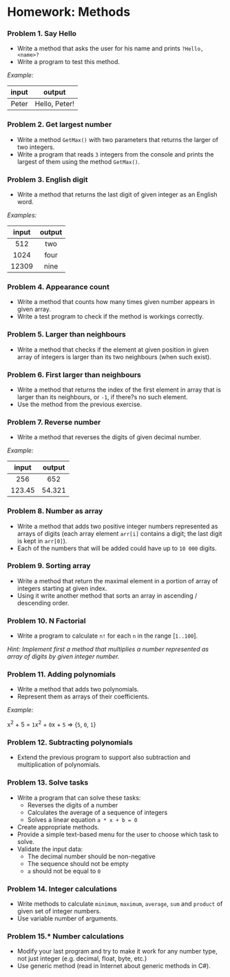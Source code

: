 Homework: Methods
=================

### Problem 1. Say Hello
*	Write a method that asks the user for his name and prints `?Hello, <name>?`
*	Write a program to test this method.

_Example:_

| input |     output    |
|:-----:|:-------------:|
| Peter | Hello, Peter! |

### Problem 2. Get largest number
*	Write a method `GetMax()` with two parameters that returns the larger of two integers.
*	Write a program that reads `3` integers from the console and prints the largest of them using the method `GetMax()`.

### Problem 3. English digit
*	Write a method that returns the last digit of given integer as an English word.

_Examples:_

| input | output |
|:-----:|:------:|
| 512   | two    |
| 1024  | four   |
| 12309 | nine   |

### Problem 4.  Appearance count
*	Write a method that counts how many times given number appears in given array.
*	Write a test program to check if the method is workings correctly.

### Problem 5. Larger than neighbours
*	Write a method that checks if the element at given position in given array of integers is larger than its two neighbours (when such exist).

### Problem 6. First larger than neighbours
*	Write a method that returns the index of the first element in array that is larger than its neighbours, or `-1`, if there?s no such element.
*	Use the method from the previous exercise.

### Problem 7. Reverse number
*	Write a method that reverses the digits of given decimal number.

_Example:_

| input  | output |
|:------:|:------:|
| 256    | 652    |
| 123.45 | 54.321 |

### Problem 8. Number as array
*	Write a method that adds two positive integer numbers represented as arrays of digits (each array element `arr[i]` contains a digit; the last digit is kept in `arr[0]`).
*	Each of the numbers that will be added could have up to `10 000` digits.

### Problem 9. Sorting array
*	Write a method that return the maximal element in a portion of array of integers starting at given index.
*	Using it write another method that sorts an array in ascending / descending order.

### Problem 10. N Factorial
*	Write a program to calculate `n!` for each `n` in the range [`1..100`].

_Hint: Implement first a method that multiplies a number represented as array of digits by given integer number._

### Problem 11. Adding polynomials
*	Write a method that adds two polynomials.
*	Represent them as arrays of their coefficients.

_Example:_

x<sup>2</sup> + 5 = `1`x<sup>2</sup> + `0`x + `5`	=>	{`5`, `0`, `1`}

### Problem 12. Subtracting polynomials
*	Extend the previous program to support also subtraction and multiplication of polynomials.

### Problem 13. Solve tasks
*	Write a program that can solve these tasks:
	*	Reverses the digits of a number
	*	Calculates the average of a sequence of integers
	*	Solves a linear equation `a * x + b = 0`
*	Create appropriate methods.
*	Provide a simple text-based menu for the user to choose which task to solve.
*	Validate the input data:
	*	The decimal number should be non-negative
	*	The sequence should not be empty
	*	`a` should not be equal to `0`

### Problem 14. Integer calculations
*	Write methods to calculate `minimum`, `maximum`, `average`, `sum` and `product` of given set of integer numbers.
*	Use variable number of arguments.

### Problem 15.* Number calculations
*	Modify your last program and try to make it work for any number type, not just integer (e.g. decimal, float, byte, etc.)
*	Use generic method (read in Internet about generic methods in C#).